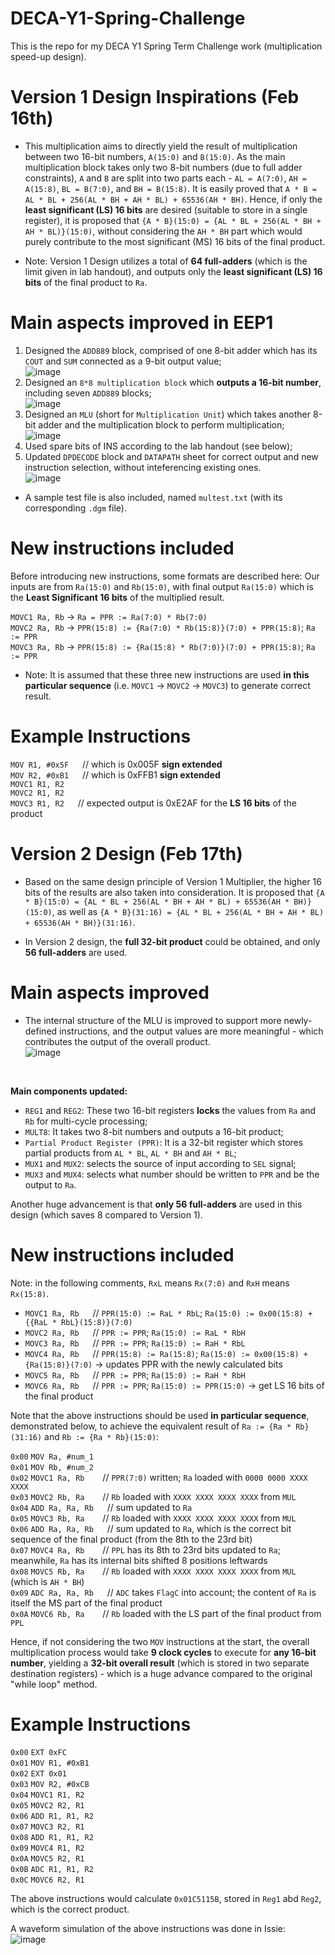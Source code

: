 # DECA-Y1-Spring-Challenge
This is the repo for my DECA Y1 Spring Term Challenge work (multiplication speed-up design).

# Version 1 Design Inspirations (Feb 16th)
* This multiplication aims to directly yield the result of multiplication between two 16-bit numbers, `A(15:0)` and `B(15:0)`. As the main multiplication block takes only two 8-bit numbers (due to full adder constraints), `A` and `B` are split into two parts each - `AL = A(7:0)`, `AH = A(15:8)`, `BL = B(7:0)`, and `BH = B(15:8)`. It is easily proved that `A * B = AL * BL + 256(AL * BH + AH * BL) + 65536(AH * BH)`. Hence, if only the **least significant (LS) 16 bits** are desired (suitable to store in a single register), it is proposed that `{A * B}(15:0) = {AL * BL + 256(AL * BH + AH * BL)}(15:0)`, without considering the `AH * BH` part which would purely contribute to the most significant (MS) 16 bits of the final product.

* Note: Version 1 Design utilizes a total of **64 full-adders** (which is the limit given in lab handout), and outputs only the **least significant (LS) 16 bits** of the final product to `Ra`.

# Main aspects improved in EEP1
1) Designed the `ADD889` block, comprised of one 8-bit adder which has its `COUT` and `SUM` connected as a 9-bit output value; <br>
   ![image](https://github.com/user-attachments/assets/88735951-0efe-4398-b232-fbec647e0644)
2) Designed an `8*8 multiplication block` which **outputs a 16-bit number**, including seven `ADD889` blocks; <br>
   ![image](https://github.com/user-attachments/assets/d91845a9-7e2f-4e35-aee4-4450a59ca656)
3) Designed an `MLU` (short for `Multiplication Unit`) which takes another 8-bit adder and the multiplication block to perform multiplication; <br>
   ![image](https://github.com/user-attachments/assets/9a37a417-3de3-46a4-80f3-d93c440b1d7d)
4) Used spare bits of INS according to the lab handout (see below);
5) Updated `DPDECODE` block and `DATAPATH` sheet for correct output and new instruction selection, without inteferencing existing ones. <br>
   ![image](https://github.com/user-attachments/assets/4e506c86-cf38-453b-aa79-10d6519e05b7)

* A sample test file is also included, named `multest.txt` (with its corresponding `.dgm` file). <br>

# New instructions included
Before introducing new instructions, some formats are described here: Our inputs are from `Ra(15:0)` and `Rb(15:0)`, with final output `Ra(15:0)` which is the **Least Significant 16 bits** of the multiplied result.

`MOVC1 Ra, Rb` -> `Ra = PPR := Ra(7:0) * Rb(7:0)` <br>
`MOVC2 Ra, Rb` -> `PPR(15:8) := {Ra(7:0) * Rb(15:8)}(7:0) + PPR(15:8)`; `Ra := PPR` <br>
`MOVC3 Ra, Rb` -> `PPR(15:8) := {Ra(15:8) * Rb(7:0)}(7:0) + PPR(15:8)`; `Ra := PPR` <br>

* Note: It is assumed that these three new instructions are used **in this particular sequence** (i.e. `MOVC1` -> `MOVC2` -> `MOVC3`) to generate correct result.

# Example Instructions
`MOV R1, #0x5F` &emsp; // which is 0x005F **sign extended** <br>
`MOV R2, #0xB1` &emsp; // which is 0xFFB1 **sign extended** <br>
`MOVC1 R1, R2` <br>
`MOVC2 R1, R2` <br>
`MOVC3 R1, R2` &emsp;  // expected output is 0xE2AF for the **LS 16 bits** of the product <br>

# Version 2 Design (Feb 17th)
* Based on the same design principle of Version 1 Multiplier, the higher 16 bits of the results are also taken into consideration. It is proposed that `{A * B}(15:0) = {AL * BL + 256(AL * BH + AH * BL) + 65536(AH * BH)}(15:0)`, as well as `{A * B}(31:16) = {AL * BL + 256(AL * BH + AH * BL) + 65536(AH * BH)}(31:16)`.

* In Version 2 design, the **full 32-bit product** could be obtained, and only **56 full-adders** are used.

# Main aspects improved
* The internal structure of the MLU is improved to support more newly-defined instructions, and the output values are more meaningful - which contributes the output of the overall product. <br>
![image](https://github.com/user-attachments/assets/af8960ad-6ed0-47da-b4c1-cee8676ddf62)

<br>

**Main components updated:**
* `REG1` and `REG2`: These two 16-bit registers **locks** the values from `Ra` and `Rb` for multi-cycle processing;
* `MULT8`: It takes two 8-bit numbers and outputs a 16-bit product;
* `Partial Product Register (PPR)`: It is a 32-bit register which stores partial products from `AL * BL`, `AL * BH` and `AH * BL`;
* `MUX1` and `MUX2`: selects the source of input according to `SEL` signal;
* `MUX3` and `MUX4`: selects what number should be written to `PPR` and be the output to `Ra`.

Another huge advancement is that **only 56 full-adders** are used in this design (which saves 8 compared to Version 1).

# New instructions included
Note: in the following comments, `RxL` means `Rx(7:0)` and `RxH` means `Rx(15:8)`. <br>
* `MOVC1 Ra, Rb` &emsp;  // `PPR(15:0) := RaL * RbL`; `Ra(15:0) := 0x00(15:8) + {{RaL * RbL}(15:8)}(7:0)` <br>
* `MOVC2 Ra, Rb` &emsp;  // `PPR := PPR`; `Ra(15:0) := RaL * RbH`  <br>
* `MOVC3 Ra, Rb` &emsp;  // `PPR := PPR`; `Ra(15:0) := RaH * RbL` <br>
* `MOVC4 Ra, Rb` &emsp;  // `PPR(15:8) := Ra(15:8)`; `Ra(15:0) := 0x00(15:8) + {Ra(15:8)}(7:0)` -> updates PPR with the newly calculated bits <br>
* `MOVC5 Ra, Rb` &emsp;  // `PPR := PPR`; `Ra(15:0) := RaH * RbH` <br>
* `MOVC6 Ra, Rb` &emsp;  // `PPR := PPR`; `Ra(15:0) := PPR(15:0)` -> get LS 16 bits of the final product <br>

Note that the above instructions should be used **in particular sequence**, demonstrated below, to achieve the equivalent result of `Ra := {Ra * Rb}(31:16)` and `Rb := {Ra * Rb}(15:0)`: <br>

`0x00` `MOV Ra, #num_1` <br>
`0x01` `MOV Rb, #num_2` <br>
`0x02` `MOVC1 Ra, Rb` &emsp;&ensp;  // `PPR(7:0)` written; `Ra` loaded with `0000 0000 XXXX XXXX` <br>
`0x03` `MOVC2 Rb, Ra` &emsp;&ensp;  // `Rb` loaded with `XXXX XXXX XXXX XXXX` from `MUL` <br>
`0x04` `ADD Ra, Ra, Rb` &emsp;  // sum updated to `Ra` <br>
`0x05` `MOVC3 Rb, Ra` &emsp;&ensp;  // `Rb` loaded with `XXXX XXXX XXXX XXXX` from `MUL` <br>
`0x06` `ADD Ra, Ra, Rb` &emsp;  // sum updated to `Ra`, which is the correct bit sequence of the final product (from the 8th to the 23rd bit) <br>
`0x07` `MOVC4 Ra, Rb` &emsp;&ensp;  // `PPL` has its 8th to 23rd bits updated to `Ra`; meanwhile, `Ra` has its internal bits shifted 8 positions leftwards <br>
`0x08` `MOVC5 Rb, Ra` &emsp;&ensp;   // `Rb` loaded with `XXXX XXXX XXXX XXXX` from `MUL` (which is `AH * BH`) <br>
`0x09` `ADC Ra, Ra, Rb` &emsp;  // `ADC` takes `FlagC` into account; the content of `Ra` is itself the MS part of the final product <br>
`0x0A` `MOVC6 Rb, Ra` &emsp;&ensp;  // `Rb` loaded with the LS part of the final product from `PPL` <br>

Hence, if not considering the two `MOV` instructions at the start, the overall multiplication process would take **9 clock cycles** to execute for **any 16-bit number**, yielding a **32-bit overall result** (which is stored in two separate destination registers) - which is a huge advance compared to the original "while loop" method.

# Example Instructions
`0x00` `EXT 0xFC` <br>
`0x01` `MOV R1, #0xB1` <br>
`0x02` `EXT 0x01` <br>
`0x03` `MOV R2, #0xCB` <br>
`0x04` `MOVC1 R1, R2` <br>
`0x05` `MOVC2 R2, R1` <br>
`0x06` `ADD R1, R1, R2` <br>
`0x07` `MOVC3 R2, R1` <br>
`0x08` `ADD R1, R1, R2` <br>
`0x09` `MOVC4 R1, R2` <br>
`0x0A` `MOVC5 R2, R1` <br> 
`0x0B` `ADC R1, R1, R2` <br>
`0x0C` `MOVC6 R2, R1` <br>

The above instructions would calculate `0x01C5115B`, stored in `Reg1` abd `Reg2`, which is the correct product. <br>

A waveform simulation of the above instructions was done in Issie: <br>
![image](https://github.com/user-attachments/assets/48dd3e42-23c5-4a1b-b2d9-63d60aa51a78)
